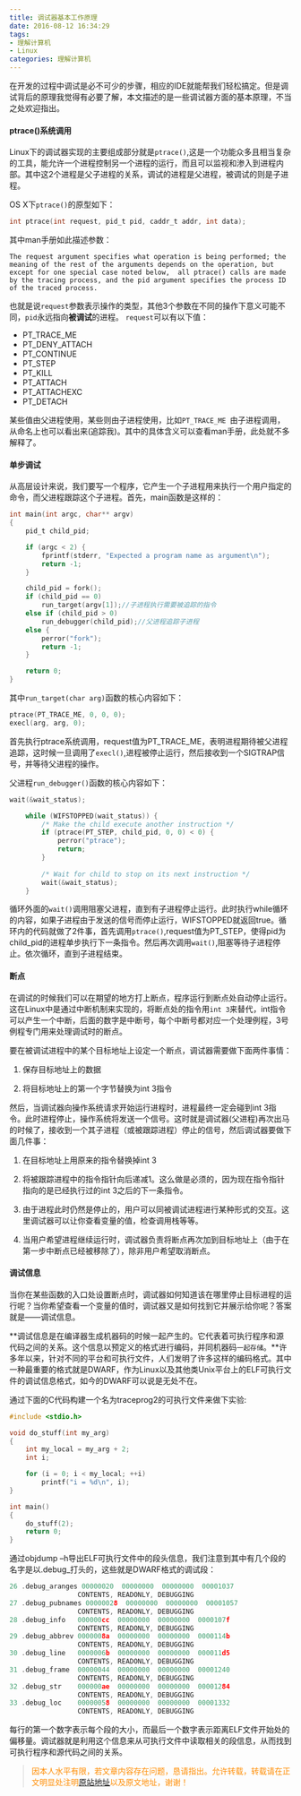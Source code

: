 ```yaml
---
title: 调试器基本工作原理
date: 2016-08-12 16:34:29
tags: 
- 理解计算机
- Linux
categories: 理解计算机
---
```

在开发的过程中调试是必不可少的步骤，相应的IDE就能帮我们轻松搞定。但是调试背后的原理我觉得有必要了解，本文描述的是一些调试器方面的基本原理，不当之处欢迎指出。

#### ptrace()系统调用

Linux下的调试器实现的主要组成部分就是`ptrace()`,这是一个功能众多且相当复杂的工具，能允许一个进程控制另一个进程的运行，而且可以监视和渗入到进程内部。其中这2个进程是父子进程的关系，调试的进程是父进程，被调试的则是子进程。

OS X下`ptrace()`的原型如下：

```c
int ptrace(int request, pid_t pid, caddr_t addr, int data);
```
其中man手册如此描述参数：

`
The request argument specifies what operation is being performed; the
meaning of the rest of the arguments depends on the operation, but except for one special case noted below,  all ptrace() calls are made by the tracing process, and the pid argument specifies the process ID of the traced process.
`

也就是说`request`参数表示操作的类型，其他3个参数在不同的操作下意义可能不同，`pid`永远指向**被调试**的进程。
`request`可以有以下值：

- PT_TRACE_ME
- PT_DENY_ATTACH
- PT_CONTINUE
- PT_STEP
- PT_KILL
- PT_ATTACH
- PT_ATTACHEXC
- PT_DETACH 

某些值由父进程使用，某些则由子进程使用，比如`PT_TRACE_ME `由子进程调用，从命名上也可以看出来(追踪我)。其中的具体含义可以查看man手册，此处就不多解释了。

#### 单步调试

从高层设计来说，我们要写一个程序，它产生一个子进程用来执行一个用户指定的命令，而父进程跟踪这个子进程。首先，main函数是这样的：

```c
int main(int argc, char** argv)
{
    pid_t child_pid;

    if (argc < 2) {
        fprintf(stderr, "Expected a program name as argument\n");
        return -1;
    }

    child_pid = fork();
    if (child_pid == 0)
        run_target(argv[1]);//子进程执行需要被追踪的指令
    else if (child_pid > 0)
        run_debugger(child_pid);//父进程追踪子进程
    else {
        perror("fork");
        return -1;
    }

    return 0;
}
```

其中`run_target(char arg)`函数的核心内容如下：

```c
ptrace(PT_TRACE_ME, 0, 0, 0);
execl(arg, arg, 0);
```

首先执行ptrace系统调用，request值为PT_TRACE_ME，表明进程期待被父进程追踪，这时候一旦调用了`execl()`,进程被停止运行，然后接收到一个SIGTRAP信号，并等待父进程的操作。

父进程`run_debugger()`函数的核心内容如下：

```c
wait(&wait_status);

    while (WIFSTOPPED(wait_status)) {
        /* Make the child execute another instruction */
        if (ptrace(PT_STEP, child_pid, 0, 0) < 0) {
            perror("ptrace");
            return;
        }
 
        /* Wait for child to stop on its next instruction */
        wait(&wait_status);
    }
```

循环外面的`wait()`调用阻塞父进程，直到有子进程停止运行。此时执行while循环的内容，如果子进程由于发送的信号而停止运行，WIFSTOPPED就返回true。循环内的代码就做了2件事，首先调用`ptrace()`,request值为PT_STEP，使得pid为child_pid的进程单步执行下一条指令。然后再次调用`wait()`,阻塞等待子进程停止。依次循环，直到子进程结束。

#### 断点

在调试的时候我们可以在期望的地方打上断点，程序运行到断点处自动停止运行。这在Linux中是通过中断机制来实现的，将断点处的指令用`int 3`来替代，int指令可以产生一个中断，后面的数字是中断号，每个中断号都对应一个处理例程，3号例程专门用来处理调试时的断点。

要在被调试进程中的某个目标地址上设定一个断点，调试器需要做下面两件事情：

1.  保存目标地址上的数据

2.  将目标地址上的第一个字节替换为int 3指令

然后，当调试器向操作系统请求开始运行进程时，进程最终一定会碰到int 3指令。此时进程停止，操作系统将发送一个信号。这时就是调试器(父进程)再次出马的时候了，接收到一个其子进程（或被跟踪进程）停止的信号，然后调试器要做下面几件事：

1.  在目标地址上用原来的指令替换掉int 3

2.  将被跟踪进程中的指令指针向后递减1。这么做是必须的，因为现在指令指针指向的是已经执行过的int 3之后的下一条指令。

3.  由于进程此时仍然是停止的，用户可以同被调试进程进行某种形式的交互。这里调试器可以让你查看变量的值，检查调用栈等等。

4.  当用户希望进程继续运行时，调试器负责将断点再次加到目标地址上（由于在第一步中断点已经被移除了），除非用户希望取消断点。

#### 调试信息

当你在某些函数的入口处设置断点时，调试器如何知道该在哪里停止目标进程的运行呢？当你希望查看一个变量的值时，调试器又是如何找到它并展示给你呢？答案就是——调试信息。

**调试信息是在编译器生成机器码的时候一起产生的。它代表着可执行程序和源代码之间的关系。这个信息以预定义的格式进行编码，并同机器码`一起存储`。**许多年以来，针对不同的平台和可执行文件，人们发明了许多这样的编码格式。其中一种最重要的格式就是DWARF，作为Linux以及其他类Unix平台上的ELF可执行文件的调试信息格式，如今的DWARF可以说是无处不在。

通过下面的C代码构建一个名为traceprog2的可执行文件来做下实验:

```c
#include <stdio.h>

void do_stuff(int my_arg)
{
    int my_local = my_arg + 2;
    int i;

    for (i = 0; i < my_local; ++i)
        printf("i = %d\n", i);
}

int main()
{
    do_stuff(2);
    return 0;
}
```

通过objdump –h导出ELF可执行文件中的段头信息，我们注意到其中有几个段的名字是以.debug_打头的，这些就是DWARF格式的调试段：

```c
26 .debug_aranges 00000020  00000000  00000000  00001037
                 CONTENTS, READONLY, DEBUGGING
27 .debug_pubnames 00000028  00000000  00000000  00001057
                 CONTENTS, READONLY, DEBUGGING
28 .debug_info   000000cc  00000000  00000000  0000107f
                 CONTENTS, READONLY, DEBUGGING
29 .debug_abbrev 0000008a  00000000  00000000  0000114b
                 CONTENTS, READONLY, DEBUGGING
30 .debug_line   0000006b  00000000  00000000  000011d5
                 CONTENTS, READONLY, DEBUGGING
31 .debug_frame  00000044  00000000  00000000  00001240
                 CONTENTS, READONLY, DEBUGGING
32 .debug_str    000000ae  00000000  00000000  00001284
                 CONTENTS, READONLY, DEBUGGING
33 .debug_loc    00000058  00000000  00000000  00001332
                 CONTENTS, READONLY, DEBUGGING
```
每行的第一个数字表示每个段的大小，而最后一个数字表示距离ELF文件开始处的偏移量。调试器就是利用这个信息来从可执行文件中读取相关的段信息，从而找到可执行程序和源代码之间的关系。


><font color= Darkorange>因本人水平有限，若文章内容存在问题，恳请指出。允许转载，转载请在正文明显处注明[原站地址](http://vinoit.me)以及原文地址，谢谢！</font> 

